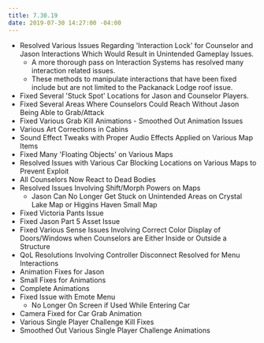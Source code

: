 ```yaml
---
title: 7.30.19
date: 2019-07-30 14:27:00 -04:00
---
```


* Resolved Various Issues Regarding 'Interaction Lock' for Counselor and Jason Interactions Which Would Result in Unintended Gameplay Issues.
    * A more thorough pass on Interaction Systems has resolved many interaction related issues.
    * These methods to manipulate interactions that have been fixed include but are not limited to the Packanack Lodge roof issue.
* Fixed Several 'Stuck Spot' Locations for Jason and Counselor Players. 
* Fixed Several Areas Where Counselors Could Reach Without Jason Being Able to Grab/Attack
* Fixed Various Grab Kill Animations - Smoothed Out Animation Issues
* Various Art Corrections in Cabins 
* Sound Effect Tweaks with Proper Audio Effects Applied on Various Map Items
* Fixed Many 'Floating Objects' on Various Maps
* Resolved Issues with Various Car Blocking Locations on Various Maps to Prevent Exploit
* All Counselors Now React to Dead Bodies
* Resolved Issues Involving Shift/Morph Powers on Maps
    * Jason Can No Longer Get Stuck on Unintended Areas on Crystal Lake Map or Higgins Haven Small Map
* Fixed Victoria Pants Issue
* Fixed Jason Part 5 Asset Issue
* Fixed Various Sense Issues Involving Correct Color Display of Doors/Windows when Counselors are Either Inside or Outside a Structure
* QoL Resolutions Involving Controller Disconnect Resolved for Menu Interactions
* Animation Fixes for Jason
* Small Fixes for Animations
* Complete Animations
* Fixed Issue with Emote Menu
    * No Longer On Screen if Used While Entering Car
* Camera Fixed for Car Grab Animation
* Various Single Player Challenge Kill Fixes
* Smoothed Out Various Single Player Challenge Animations